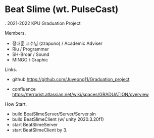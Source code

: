# Beat Slime (wt. PulseCast)
. 2021-2022 KPU Graduation Project

Members.
- 정내훈 교수님 (zzapuno) / Academic Adviser
- Riu / Programmer
- SH-Broar / Sound
- MINGO / Graphic

Links.
- github
https://github.com/Juyeong11/Graduation_project

- confluence
https://terrorist.atlassian.net/wiki/spaces/GRADUATION/overview


How Start.
- build BeatSlimeServer/Server/Server.sln
- build BeatSlimeClient (w/ unity 2020.3.20f1)
- start BeatSlimeServer
- start BeatSlimeClient by 3.
